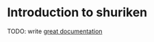 # Introduction to shuriken

TODO: write [great documentation](http://jacobian.org/writing/what-to-write/)
